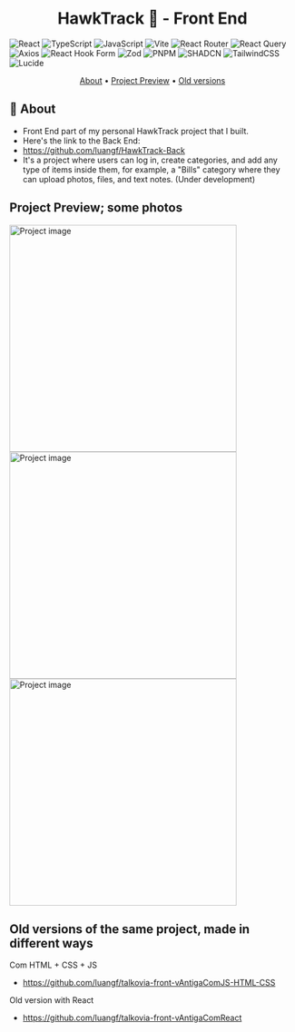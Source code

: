 <h1 align="center" style="font-weight: bold;">HawkTrack 🦅 - Front End</h1>

![React](https://img.shields.io/badge/react-%2320232a.svg?style=for-the-badge&logo=react&logoColor=%2361DAFB)
![TypeScript](https://img.shields.io/badge/typescript-%23007ACC.svg?style=for-the-badge&logo=typescript&logoColor=white)
![JavaScript](https://img.shields.io/badge/javascript-%23323330.svg?style=for-the-badge&logo=javascript&logoColor=%23F7DF1E)
![Vite](https://img.shields.io/badge/vite-%23646CFF.svg?style=for-the-badge&logo=vite&logoColor=white)
![React Router](https://img.shields.io/badge/React_Router-CA4245?style=for-the-badge&logo=react-router&logoColor=white)
![React Query](https://img.shields.io/badge/-React%20Query-FF4154?style=for-the-badge&logo=react%20query&logoColor=white)
![Axios](https://img.shields.io/badge/axios-671ddf?&style=for-the-badge&logo=axios&logoColor=white)
![React Hook Form](https://img.shields.io/badge/React%20Hook%20Form-%23EC5990.svg?style=for-the-badge&logo=reacthookform&logoColor=white)
![Zod](https://img.shields.io/badge/zod-%233068b7.svg?style=for-the-badge&logo=zod&logoColor=white)
![PNPM](https://img.shields.io/badge/pnpm-%234a4a4a.svg?style=for-the-badge&logo=pnpm&logoColor=f69220)
![SHADCN](https://img.shields.io/badge/shadcn%2Fui-000000?style=for-the-badge&logo=shadcnui&logoColor=white)
![TailwindCSS](https://img.shields.io/badge/tailwindcss-%2338B2AC.svg?style=for-the-badge&logo=tailwind-css&logoColor=white)
![Lucide](https://img.shields.io/badge/Lucide-F56565?style=for-the-badge&logo=lucide&logoColor=white)

<p align="center">
 <a href="#about">About</a> • 
 <a href="#project-preview">Project Preview</a> • 
  <a href="#old-versions">Old versions</a>
</p>

<h2 id="about">📌 About</h2>

* Front End part of my personal HawkTrack project that I built.
* Here's the link to the Back End:
* https://github.com/luangf/HawkTrack-Back
* It's a project where users can log in, create categories, and add any type of items inside them, for example, a "Bills" category where they can upload photos, files, and text notes. (Under development)

<h2 id="project-preview">Project Preview; some photos</h2>

<img src="https://github.com/user-attachments/assets/d09a9659-0133-4a55-8069-175a94a2ffee" alt="Project image" width="400px">
<img src="https://github.com/user-attachments/assets/7e92d497-f78b-47f2-ad92-284106e5c344" alt="Project image" width="400px">
<img src="https://github.com/user-attachments/assets/5f4fcf2d-a3f2-4139-9b06-19349c86b137" alt="Project image" width="400px">

<h2 id="old-versions">Old versions of the same project, made in different ways</h2>

Com HTML + CSS + JS
* https://github.com/luangf/talkovia-front-vAntigaComJS-HTML-CSS

Old version with React
* https://github.com/luangf/talkovia-front-vAntigaComReact

